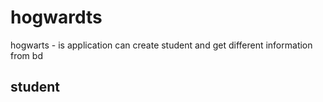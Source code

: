 # hogwardts
hogwarts - is application can create student and get different information from bd
## student
